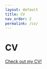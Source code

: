 ```yaml
---
layout: default
title: CV
nav_order: 2
permalink: /cv/
---
```




# CV

<a href="https://syoutono242.github.io/yiran/resources/docs/Yiran_Shao_CV_220814.pdf" target="_blank">Check out my CV!</a>

